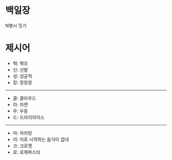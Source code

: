 # 백일장
N행시 짓기

# 제시어
- 혁: 혁오
- 신: 신발
- 성: 성공적
- 장: 장장장
---
- 클: 클라우드
- 라: 라면
- 우: 우동
- 드: 드라이아이스
---
- 마: 마라탕
- 이: 이로 시작하는 음식이 없네
- 크: 크로켓
- 로: 로제파스타